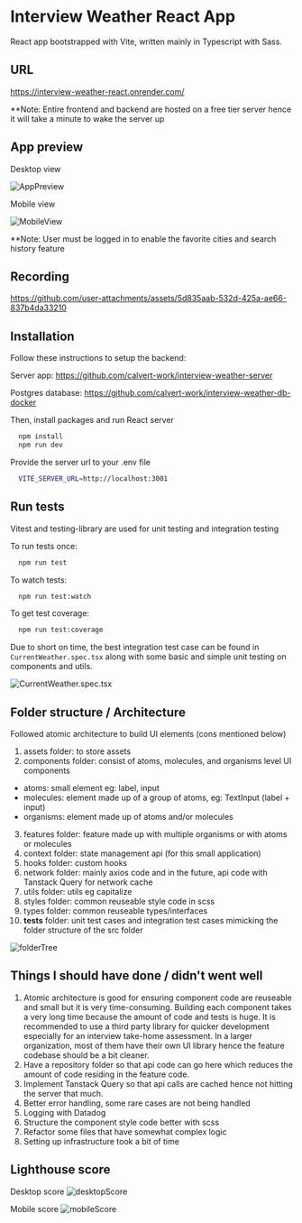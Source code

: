 # Interview Weather React App

React app bootstrapped with Vite, written mainly in Typescript with Sass.

## URL
https://interview-weather-react.onrender.com/

**Note: Entire frontend and backend are hosted on a free tier server hence it will take a minute to wake the server up

## App preview

Desktop view

![AppPreview](documentation/appPreview.png)

Mobile view

![MobileView](documentation/mobileView.png)

**Note: User must be logged in to enable the favorite cities and search history feature

## Recording

https://github.com/user-attachments/assets/5d835aab-532d-425a-ae66-837b4da33210


## Installation

Follow these instructions to setup the backend:

Server app:
<https://github.com/calvert-work/interview-weather-server>

Postgres database:
<https://github.com/calvert-work/interview-weather-db-docker>

Then, install packages and run React server

```bash
  npm install
  npm run dev
```

Provide the server url to your .env file

```bash
  VITE_SERVER_URL=http://localhost:3001
```

## Run tests

Vitest and testing-library are used for unit testing and integration testing

To run tests once:

```bash
  npm run test
```

To watch tests:

```bash
  npm run test:watch
```

To get test coverage:

```bash
  npm run test:coverage
```

Due to short on time, the best integration test case can be found in `CurrentWeather.spec.tsx` along with some basic and simple unit testing on components and utils.

![CurrentWeather.spec.tsx](documentation/currentWeather.png)

## Folder structure / Architecture

Followed atomic architecture to build UI elements (cons mentioned below)

1. assets folder: to store assets
2. components folder: consist of atoms, molecules, and organisms level UI components

- atoms: small element eg: label, input
- molecules: element made up of a group of atoms, eg: TextInput (label + input)
- organisms: element made up of atoms and/or molecules

3. features folder: feature made up with multiple organisms or with atoms or molecules
4. context folder: state management api (for this small application)
5. hooks folder: custom hooks
6. network folder: mainly axios code and in the future, api code with Tanstack Query for network cache
7. utils folder: utils eg capitalize
8. styles folder: common reuseable style code in scss
9. types folder: common reuseable types/interfaces
10. __tests__ folder: unit test cases and integration test cases mimicking the folder structure of the src folder

![folderTree](documentation/folderTree.png)

## Things I should have done / didn't went well

1. Atomic architecture is good for ensuring component code are reuseable and small but it is very time-consuming. Building each component takes a very long time because the amount of code and tests is huge. It is recommended to use a third party library for quicker development especially for an interview take-home assessment. In a larger organization, most of them have their own UI library hence the feature codebase should be a bit cleaner.
2. Have a repository folder so that api code can go here which reduces the amount of code residing in the feature code.
3. Implement Tanstack Query so that api calls are cached hence not hitting the server that much.
4. Better error handling, some rare cases are not being handled
5. Logging with Datadog
6. Structure the component style code better with scss
7. Refactor some files that have somewhat complex logic
8. Setting up infrastructure took a bit of time

## Lighthouse score

Desktop score
![desktopScore](documentation/desktopScore.png)

Mobile score
![mobileScore](documentation/mobileScore.png)

